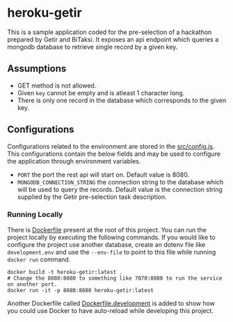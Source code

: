 # heroku-getir
This is a sample application coded for the pre-selection of a hackathon prepared by Getir and BiTaksi. It exposes an api endpoint which queries a mongodb database to retrieve single record by a given key.

## Assumptions
- GET method is not allowed.
- Given `key` cannot be empty and is atleast 1 character long.
- There is only one record in the database which corresponds to the given key.

## Configurations
Configurations related to the environment are stored in the [src/config.js](./src/config.js). This configurations contain the below fields and may be used to configure the application through environment variables.

- `PORT` the port the rest api will start on. Default value is 8080.
- `MONGODB_CONNECTION_STRING` the connection string to the database which will be used to query the records. Default value is the connection string supplied by the Getir pre-selection task description.

### Running Locally
There is [Dockerfile](./Dockerfile) present at the root of this project. You can run the project locally by executing the following commands. If you would like to configure the project use another database, create an dotenv file like `development.env` and use the `--env-file` to point to this file while running `docker run` command.

```
docker build -t heroku-getir:latest .
# Change the 8080:8080 to something like 7070:8080 to run the service on another port.
docker run -it -p 8080:8080 heroku-getir:latest
```

Another Dockerfile called [Dockerfile.development](./Dockerfile.development) is added to show how you could use Docker to have auto-reload while developing this project.
